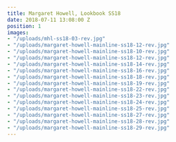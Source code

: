 ```yaml
---
title: Margaret Howell, Lookbook SS18
date: 2018-07-11 13:08:00 Z
position: 1
images:
- "/uploads/mhl-ss18-03-rev.jpg"
- "/uploads/margaret-howell-mainline-ss18-12-rev.jpg"
- "/uploads/margaret-howell-mainline-ss18-10-rev.jpg"
- "/uploads/margaret-howell-mainline-ss18-12-rev.jpg"
- "/uploads/margaret-howell-mainline-ss18-14-rev.jpg"
- "/uploads/margaret-howell-mainline-ss18-16-rev.jpg"
- "/uploads/margaret-howell-mainline-ss18-18-rev.jpg"
- "/uploads/margaret-howell-mainline-ss18-19-rev.jpg"
- "/uploads/margaret-howell-mainline-ss18-22-rev.jpg"
- "/uploads/margaret-howell-mainline-ss18-23-rev.jpg"
- "/uploads/margaret-howell-mainline-ss18-24-rev.jpg"
- "/uploads/margaret-howell-mainline-ss18-25-rev.jpg"
- "/uploads/margaret-howell-mainline-ss18-27-rev.jpg"
- "/uploads/margaret-howell-mainline-ss18-28-rev.jpg"
- "/uploads/margaret-howell-mainline-ss18-29-rev.jpg"
---
```


